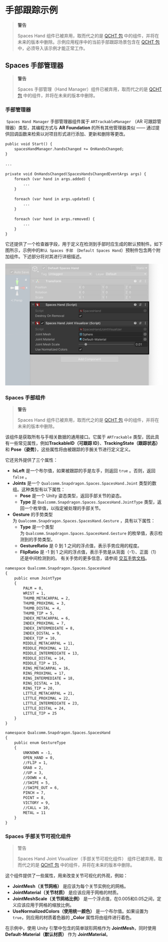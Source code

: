# 手部跟踪示例

> **警告**
>
> Spaces Hand 组件已被弃用，取而代之的是 [QCHT 包](./../QCHTGuide/ImportAdditionalPackages.md) 中的组件，并将在未来的版本中删除。示例应用程序中的当前手部跟踪场景包含在 [QCHT 包](./../QCHTGuide/ImportAdditionalPackages.md) 中，必须导入该示例才能正常工作。

## Spaces 手部管理器

> **警告**
>
> Spaces 手部管理（Hand Manager）组件已被弃用，取而代之的是 [QCHT 包](./../QCHTGuide/ImportAdditionalPackages.md) 中的组件，并将在未来的版本中删除。

### 手部管理器

 `Spaces Hand Manager` 手部管理器组件属于 `ARTrackableManager` （AR 可跟踪管理器）类型，其编程方式与 **AR Foundation** 的所有其他管理器类似 —— 通过提供回调函数来检索以对项目形式进行添加、更新和删除等更改。

```
public void Start() {
    spacesHandManager.handsChanged += OnHandsChanged;
}

...

private void OnHandsChanged(SpacesHandsChangedEventArgs args) {
    foreach (var hand in args.added) {
        ...
    }

    foreach (var hand in args.updated) {
        ...
    }

    foreach (var hand in args.removed) {
        ...
    }
}
```

它还提供了一个检查器字段，用于定义在检测到手部时应生成的默认预制件。如下图所示，示例中的`默认 Spaces 手部` （`Default Spaces Hand`）预制件包含两个附加组件。下述部分将对其进行详细描述。

![1](./pic-HandTrackingSample/1.png)

### Spaces 手部组件

> **警告**
>
> Spaces Hand 组件已被弃用，取而代之的是 [QCHT 包](./../QCHTGuide/ImportAdditionalPackages.md) 中的组件，并将在未来的版本中删除。

该组件是获取所有与手相关数据的通用接口。它属于 `ARTrackable` 类型，因此具有一些常见属性，例如**TrackableID（可跟踪 ID）**、**TrackingState（跟踪状态）** 和 **Pose（姿势）**，这些属性将由被跟踪的手腕关节进行定义定义。

它还另外提供了三个属性：

- **IsLeft** 是一个布尔值，如果被跟踪的手是左手，则返回 `true` 。否则，返回 `false` 。
- **Joints** 是一个 `Qualcomm.Snapdragon.Spaces.SpacesHand.Joint` 类型的数组。这种类型有以下属性：
    - **Pose** 是一个 Unity 姿态类型，返回手部关节的姿态。
    - **Type** 是 `Qualcomm.Snapdragon.Spaces.SpacesHand.JointType` 类型，返回一个枚举值，以指定被处理的手部关节。
- **Gesture** 的手势类型为 `Qualcomm.Snapdragon.Spaces.SpacesHand.Gesture` ，具有以下属性：
    - **Type** 是一个类型为 `Qualcomm.Snapdragon.Spaces.SpacesHand.Gesture` 的枚举值，表示检测到的手势类型。
    - **GestureRatio** 是 0 到 1 之间的浮点值，表示手势应用的程度。
    - **FlipRatio** 是 -1 到 1 之间的浮点值，表示手势是从背面（-1）、正面（1）还是中间检测到的。
    有关手势的更多信息，请参阅 [交互手势文档](./../../designux/InteractionGestures.md)。

```
namespace Qualcomm.Snapdragon.Spaces.SpacesHand
{
    public enum JointType
    {
        PALM = 0,
        WRIST = 1,
        THUMB_METACARPAL = 2,
        THUMB_PROXIMAL = 3,
        THUMB_DISTAL = 4,
        THUMB_TIP = 5,
        INDEX_METACARPAL = 6,
        INDEX_PROXIMAL = 7,
        INDEX_INTERMEDIATE = 8,
        INDEX_DISTAL = 9,
        INDEX_TIP = 10,
        MIDDLE_METACARPAL = 11,
        MIDDLE_PROXIMAL = 12,
        MIDDLE_INTERMEDIATE = 13,
        MIDDLE_DISTAL = 14,
        MIDDLE_TIP = 15,
        RING_METACARPAL = 16,
        RING_PROXIMAL = 17,
        RING_INTERMEDIATE = 18,
        RING_DISTAL = 19,
        RING_TIP = 20,
        LITTLE_METACARPAL = 21,
        LITTLE_PROXIMAL = 22,
        LITTLE_INTERMEDIATE = 23,
        LITTLE_DISTAL = 24,
        LITTLE_TIP = 25
    }
}
```

```
namespace Qualcomm.Snapdragon.Spaces.SpacesHand
{
    public enum GestureType
    {
        UNKNOWN = -1,
        OPEN_HAND = 0,
        //FLIP = 1,
        GRAB = 2,
        //UP = 3,
        //DOWN = 4,
        //SWIPE = 5,
        //SWIPE_OUT = 6,
        PINCH = 7,
        POINT = 8,
        VICTORY = 9,
        //CALL = 10,
        METAL = 11
    }
}
```

### Spaces 手部关节可视化组件

> 警告
>
> Spaces Hand Joint Visualizer（手部关节可视化组件） 组件已被弃用，取而代之的是 [QCHT 包](./../QCHTGuide/ImportAdditionalPackages.md) 中的组件，并将在未来的版本中删除。

这个组件提供了一些属性，用来改变关节可视化的外观，例如：

- **JointMesh（关节网格）** 是应该为每个关节实例化的网格。
- **JointMaterial（关节材质）** 是应该应用于网格的材质。
- **JointMeshScale（关节网格比例）** 是一个浮点值，在0.005和0.05之间，定义应该应用于网格的缩放比例。
- **UseNormalizedColors（使用统一颜色）** 是一个布尔值。如果设置为 `true`，则应用的材质着色器的 **_Color** 属性将由组件进行着色。

在示例中，使用 Unity 引擎中包含的简单球形网格作为 **JointMesh**，同时使用 **Default-Material（默认材质）** 作为 **JointMaterial**。
